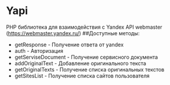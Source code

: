# Yapi
PHP библиотека для взаимодействия с Yandex API webmaster (https://webmaster.yandex.ru/)
##Доступные методы:
* getResponse - Получение ответа от yandex
* auth - Авторизация
* getServiseDocument - Получение сервисного документа
* addOriginalText - Добавление оригинального текста
* getOriginalTexts - Получение списка оригинальных текстов
* getSitesList - Получение списка сайтов пользователя
